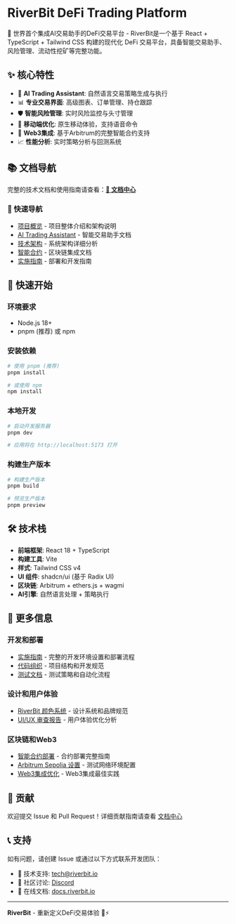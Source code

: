 # RiverBit DeFi Trading Platform

🚀 世界首个集成AI交易助手的DeFi交易平台 - RiverBit是一个基于 React + TypeScript + Tailwind CSS 构建的现代化 DeFi 交易平台，具备智能交易助手、风险管理、流动性挖矿等完整功能。

## ✨ 核心特性

- 🤖 **AI Trading Assistant**: 自然语言交易策略生成与执行
- 📊 **专业交易界面**: 高级图表、订单管理、持仓跟踪 
- 🛡️ **智能风险管理**: 实时风险监控与头寸管理
- 📱 **移动端优化**: 原生移动体验，支持语音命令
- 🔗 **Web3集成**: 基于Arbitrum的完整智能合约支持
- 📈 **性能分析**: 实时策略分析与回测系统

## 📚 文档导航

完整的技术文档和使用指南请查看：**[📖 文档中心](./docs/README.md)**

### 🚀 快速导航
- [项目概览](./PROJECT_OVERVIEW.md) - 项目整体介绍和架构说明
- [AI Trading Assistant](./docs/AI_TRADING_ASSISTANT.md) - 智能交易助手文档
- [技术架构](./ARCHITECTURE_SUMMARY.md) - 系统架构详细分析  
- [智能合约](./contracts/README.md) - 区块链集成文档
- [实施指南](./IMPLEMENTATION_GUIDE.md) - 部署和开发指南

## 🚀 快速开始

### 环境要求
- Node.js 18+ 
- pnpm (推荐) 或 npm

### 安装依赖
```bash
# 使用 pnpm (推荐)
pnpm install

# 或使用 npm
npm install
```

### 本地开发
```bash
# 启动开发服务器
pnpm dev

# 应用将在 http://localhost:5173 打开
```

### 构建生产版本
```bash
# 构建生产版本
pnpm build

# 预览生产版本
pnpm preview
```

## 🛠️ 技术栈

- **前端框架**: React 18 + TypeScript
- **构建工具**: Vite 
- **样式**: Tailwind CSS v4
- **UI 组件**: shadcn/ui (基于 Radix UI)
- **区块链**: Arbitrum + ethers.js + wagmi
- **AI引擎**: 自然语言处理 + 策略执行

## 📖 更多信息

### 开发和部署
- [实施指南](./IMPLEMENTATION_GUIDE.md) - 完整的开发环境设置和部署流程
- [代码组织](./CODE_ORGANIZATION.md) - 项目结构和开发规范
- [测试文档](./testing/README.md) - 测试策略和自动化流程

### 设计和用户体验  
- [RiverBit 颜色系统](./RIVERBIT_COLOR_SYSTEM.md) - 设计系统和品牌规范
- [UI/UX 审查报告](./DEX_UI_UX_REVIEW_REPORT.md) - 用户体验优化分析

### 区块链和Web3
- [智能合约部署](./contracts/DEPLOYMENT_GUIDE.md) - 合约部署完整指南
- [Arbitrum Sepolia 设置](./ARBITRUM_SEPOLIA_SETUP.md) - 测试网络环境配置
- [Web3集成优化](./WEB3_INTEGRATION_OPTIMIZATION_GUIDE.md) - Web3集成最佳实践

## 🤝 贡献

欢迎提交 Issue 和 Pull Request！详细贡献指南请查看 [文档中心](./docs/README.md)

## 📞 支持

如有问题，请创建 Issue 或通过以下方式联系开发团队：
- 📧 技术支持: tech@riverbit.io  
- 💬 社区讨论: [Discord](https://discord.gg/riverbit)
- 📖 在线文档: [docs.riverbit.io](https://docs.riverbit.io)

---

**RiverBit** - 重新定义DeFi交易体验 🌊⚡



